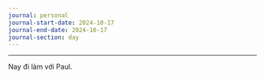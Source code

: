 ```yaml
---
journal: personal
journal-start-date: 2024-10-17
journal-end-date: 2024-10-17
journal-section: day
---
```

---
Nay đi làm với Paul. 